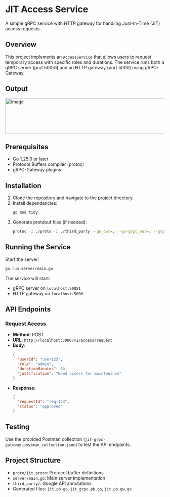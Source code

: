 # JIT Access Service

A simple gRPC service with HTTP gateway for handling Just-In-Time (JIT) access requests.

## Overview

This project implements an `AccessService` that allows users to request temporary access with specific roles and durations. The service runs both a gRPC server (port 50051) and an HTTP gateway (port 5000) using gRPC-Gateway.

## Output

<img width="1146" height="112" alt="image" src="https://github.com/user-attachments/assets/1f84d386-2bb9-410d-842f-fa727ccf446f" />


## Prerequisites

- Go 1.25.0 or later
- Protocol Buffers compiler (protoc)
- gRPC-Gateway plugins

## Installation

1. Clone the repository and navigate to the project directory.
2. Install dependencies:
   ```bash
   go mod tidy
   ```
3. Generate protobuf files (if needed):
   ```bash
   protoc -I ./proto -I ./third_party --go_out=. --go-grpc_out=. --grpc-gateway_out=. ./proto/jit.proto
   ```

## Running the Service

Start the server:
```bash
go run server/main.go
```

The service will start:
- gRPC server on `localhost:50051`
- HTTP gateway on `localhost:5000`

## API Endpoints

### Request Access
- **Method**: POST
- **URL**: `http://localhost:5000/v1/access/request`
- **Body**:
  ```json
  {
    "userId": "user123",
    "role": "admin",
    "durationMinutes": 60,
    "justification": "Need access for maintenance"
  }
  ```
- **Response**:
  ```json
  {
    "requestId": "req-123",
    "status": "approved"
  }
  ```

## Testing

Use the provided Postman collection (`jit-grpc-gateway.postman_collection.json`) to test the API endpoints.

## Project Structure

- `proto/jit.proto`: Protocol buffer definitions
- `server/main.go`: Main server implementation
- `third_party/`: Google API annotations
- Generated files: `jit.pb.go`, `jit_grpc.pb.go`, `jit.pb.gw.go`

